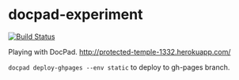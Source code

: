 # docpad-experiment

[![Build Status](https://drone.io/github.com/loki2302/docpad-experiment/status.png)](https://drone.io/github.com/loki2302/docpad-experiment/latest)

Playing with DocPad. http://protected-temple-1332.herokuapp.com/

`docpad deploy-ghpages --env static` to deploy to gh-pages branch.
